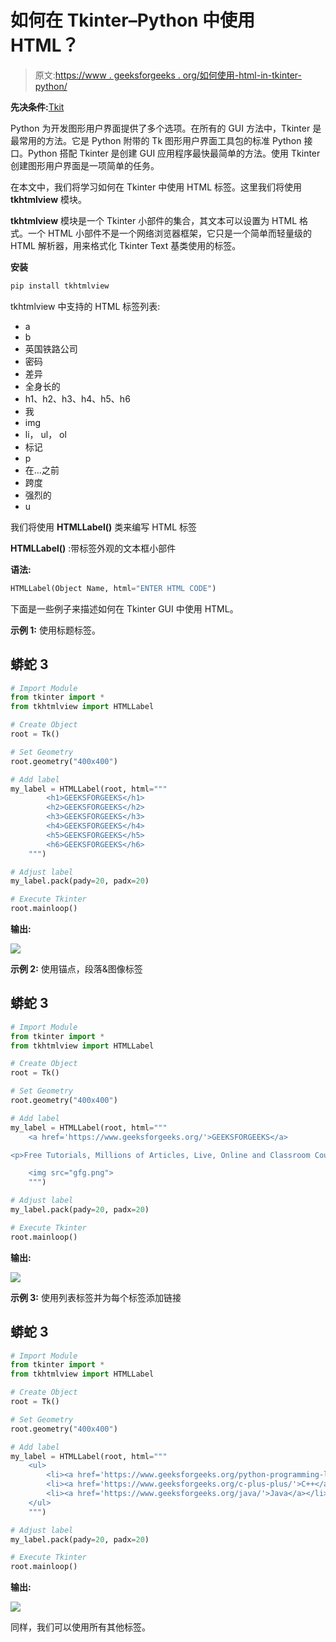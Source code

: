 # 如何在 Tkinter–Python 中使用 HTML？

> 原文:[https://www . geeksforgeeks . org/如何使用-html-in-tkinter-python/](https://www.geeksforgeeks.org/how-to-use-html-in-tkinter-python/)

**先决条件:**[Tkit](https://www.geeksforgeeks.org/python-gui-tkinter/)

Python 为开发图形用户界面提供了多个选项。在所有的 GUI 方法中，Tkinter 是最常用的方法。它是 Python 附带的 Tk 图形用户界面工具包的标准 Python 接口。Python 搭配 Tkinter 是创建 GUI 应用程序最快最简单的方法。使用 Tkinter 创建图形用户界面是一项简单的任务。

在本文中，我们将学习如何在 Tkinter 中使用 HTML 标签。这里我们将使用 **tkhtmlview** 模块。

**tkhtmlview** 模块是一个 Tkinter 小部件的集合，其文本可以设置为 HTML 格式。一个 HTML 小部件不是一个网络浏览器框架，它只是一个简单而轻量级的 HTML 解析器，用来格式化 Tkinter Text 基类使用的标签。

**安装**

```py
pip install tkhtmlview
```

tkhtmlview 中支持的 HTML 标签列表:

*   a
*   b
*   英国铁路公司
*   密码
*   差异
*   全身长的
*   h1、h2、h3、h4、h5、h6
*   我
*   img
*   li， ul， ol
*   标记
*   p
*   在…之前
*   跨度
*   强烈的
*   u

我们将使用 **HTMLLabel()** 类来编写 HTML 标签

**HTMLLabel()** :带标签外观的文本框小部件

**语法:**

```py
HTMLLabel(Object Name, html="ENTER HTML CODE")
```

下面是一些例子来描述如何在 Tkinter GUI 中使用 HTML。

**示例 1:** 使用标题标签。

## 蟒蛇 3

```py
# Import Module
from tkinter import *
from tkhtmlview import HTMLLabel

# Create Object
root = Tk()

# Set Geometry
root.geometry("400x400")

# Add label
my_label = HTMLLabel(root, html="""
        <h1>GEEKSFORGEEKS</h1>
        <h2>GEEKSFORGEEKS</h2>
        <h3>GEEKSFORGEEKS</h3>
        <h4>GEEKSFORGEEKS</h4>
        <h5>GEEKSFORGEEKS</h5>
        <h6>GEEKSFORGEEKS</h6>
    """)

# Adjust label
my_label.pack(pady=20, padx=20)

# Execute Tkinter
root.mainloop()
```

**输出:**

![](img/d22192584aa9d4e2241180a5626106d0.png)

**示例 2:** 使用锚点，段落&图像标签

## 蟒蛇 3

```py
# Import Module
from tkinter import *
from tkhtmlview import HTMLLabel

# Create Object
root = Tk()

# Set Geometry
root.geometry("400x400")

# Add label
my_label = HTMLLabel(root, html="""
    <a href='https://www.geeksforgeeks.org/'>GEEKSFORGEEKS</a>

<p>Free Tutorials, Millions of Articles, Live, Online and Classroom Courses ,Frequent Coding Competitions ,Webinars by Industry Experts, Internship opportunities and Job Opportunities.</p>

    <img src="gfg.png">
    """)

# Adjust label
my_label.pack(pady=20, padx=20)

# Execute Tkinter
root.mainloop()
```

**输出:**

![](img/b8e718f04cfd791dbe066f2142af4e9e.png)

**示例 3:** 使用列表标签并为每个标签添加链接

## 蟒蛇 3

```py
# Import Module
from tkinter import *
from tkhtmlview import HTMLLabel

# Create Object
root = Tk()

# Set Geometry
root.geometry("400x400")

# Add label
my_label = HTMLLabel(root, html="""
    <ul>
        <li><a href='https://www.geeksforgeeks.org/python-programming-language/'>Python</a></li>
        <li><a href='https://www.geeksforgeeks.org/c-plus-plus/'>C++</a></li>
        <li><a href='https://www.geeksforgeeks.org/java/'>Java</a></li>
    </ul>
    """)

# Adjust label
my_label.pack(pady=20, padx=20)

# Execute Tkinter
root.mainloop()
```

**输出:**

![](img/3dede0e1cb16085afd2725f5484013ff.png)

同样，我们可以使用所有其他标签。